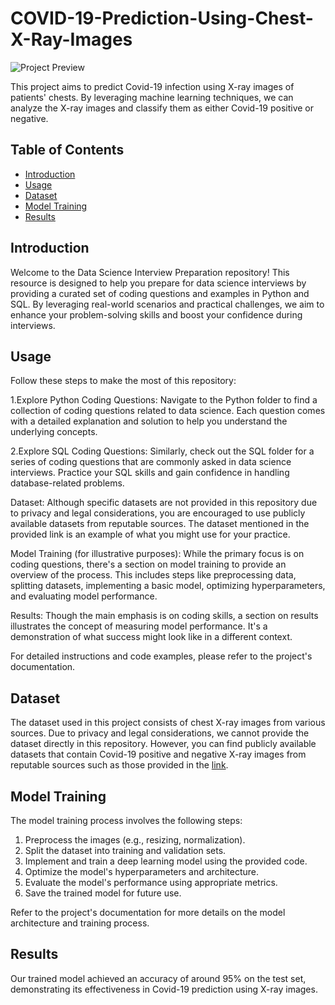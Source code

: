 # COVID-19-Prediction-Using-Chest-X-Ray-Images

![Project Preview](https://medicaldialogues.in/h-upload/2023/03/09/204246-chest-x-rays.webp)

This project aims to predict Covid-19 infection using X-ray images of patients' chests. By leveraging machine learning techniques, we can analyze the X-ray images and classify them as either Covid-19 positive or negative.

## Table of Contents
- [Introduction](https://github.com/SarthakChawathe/COVID-19-Prediction-Using-Chest-X-Ray-Images/tree/main#introduction)
- [Usage](https://github.com/SarthakChawathe/COVID-19-Prediction-Using-Chest-X-Ray-Images/tree/main#usage)
- [Dataset](https://github.com/SarthakChawathe/COVID-19-Prediction-Using-Chest-X-Ray-Images/tree/main#dataset)
- [Model Training](https://github.com/SarthakChawathe/COVID-19-Prediction-Using-Chest-X-Ray-Images/tree/main#model-training)
- [Results](https://github.com/SarthakChawathe/COVID-19-Prediction-Using-Chest-X-Ray-Images/tree/main#results)


## Introduction
Welcome to the Data Science Interview Preparation repository! This resource is designed to help you prepare for data science interviews by providing a curated set of coding questions and examples in Python and SQL. By leveraging real-world scenarios and practical challenges, we aim to enhance your problem-solving skills and boost your confidence during interviews.


## Usage
Follow these steps to make the most of this repository:

1.Explore Python Coding Questions: Navigate to the Python folder to find a collection of coding questions related to data science. Each question comes with a detailed explanation and solution to help you understand the underlying concepts.

2.Explore SQL Coding Questions: Similarly, check out the SQL folder for a series of coding questions that are commonly asked in data science interviews. Practice your SQL skills and gain confidence in handling database-related problems.

Dataset: Although specific datasets are not provided in this repository due to privacy and legal considerations, you are encouraged to use publicly available datasets from reputable sources. The dataset mentioned in the provided link is an example of what you might use for your practice.

Model Training (for illustrative purposes): While the primary focus is on coding questions, there's a section on model training to provide an overview of the process. This includes steps like preprocessing data, splitting datasets, implementing a basic model, optimizing hyperparameters, and evaluating model performance.

Results: Though the main emphasis is on coding skills, a section on results illustrates the concept of measuring model performance. It's a demonstration of what success might look like in a different context.

For detailed instructions and code examples, please refer to the project's documentation.

## Dataset
The dataset used in this project consists of chest X-ray images from various sources. Due to privacy and legal considerations, we cannot provide the dataset directly in this repository. However, you can find publicly available datasets that contain Covid-19 positive and negative X-ray images from reputable sources such as those provided in the [link](https://github.com/RishitToteja/Chext-X-ray-Images-Data-Set/tree/main/DataSet/Data).

## Model Training
The model training process involves the following steps:
1. Preprocess the images (e.g., resizing, normalization).
2. Split the dataset into training and validation sets.
3. Implement and train a deep learning model using the provided code.
4. Optimize the model's hyperparameters and architecture.
5. Evaluate the model's performance using appropriate metrics.
6. Save the trained model for future use.

Refer to the project's documentation for more details on the model architecture and training process.

## Results
Our trained model achieved an accuracy of around 95% on the test set, demonstrating its effectiveness in Covid-19 prediction using X-ray images. 

